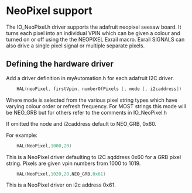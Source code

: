 # NeoPixel support

The IO_NeoPixel.h driver supports the adafruit neopixel seesaw board. It turns each pixel into an individual VPIN which can be given a colour and turned on or off using the the NEOPIXEL Exrail macro. Exrail SIGNALS can also drive a single pixel signal or multiple separate pixels.

## Defining the hardware driver

Add a driver definition in myAutomation.h for each adafruit I2C driver.

```cpp
    HAL(neoPixel, firstVpin, numberOfPixels [, mode [, i2caddress])
```

Where mode is selected from the various pixel string types which have varying colour order or refresh frequency. For MOST strings this mode will be NEO_GRB but for others refer to the comments in IO_NeoPixel.h

If omitted the node and i2caddress default to NEO_GRB, 0x60.

For example:

```cpp
    HAL(NeoPixel,1000,20)
```

This is a NeoPixel driver defaulting to I2C aqddress 0x60 for a GRB pixel string. Pixels are given vpin numbers from 1000 to 1019.

```cpp
    HAL(NeoPixel,1020,20,NEO_GRB,0x61)
```

This is a NeoPixel driver on i2c address 0x61.

